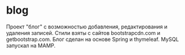 # blog
Проект "блог" с возможностью добавления, редактирования и удаления записей. Стили взяты с сайтов bootstrapcdn.com и getbootstrap.com.
Блог сделан на основе Spring и thymeleaf.
MySQL запускал на MAMP.
